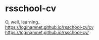 # rsschool-cv
O, well, learning..  
https://loginamnet.github.io/rsschool-cv/cv
https://loginamnet.github.io/rsschool-cv/
